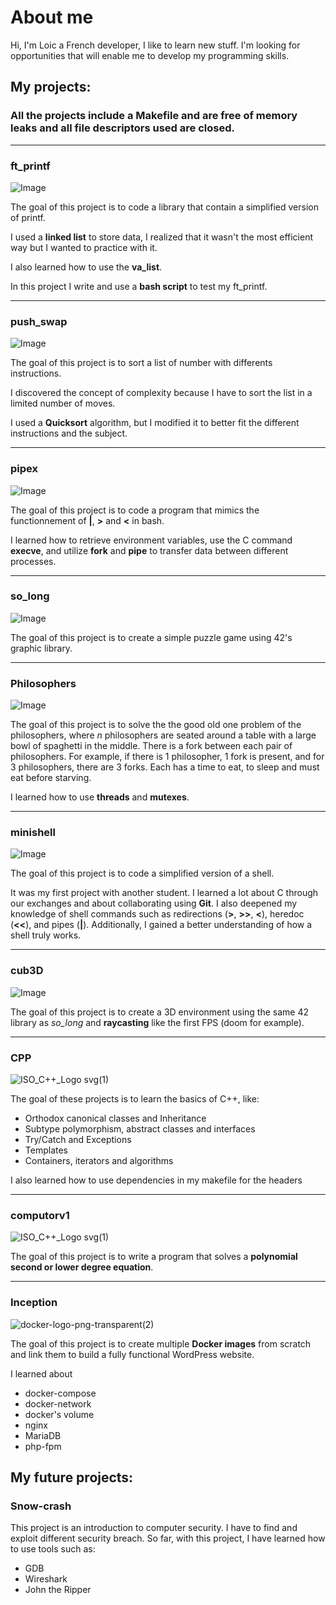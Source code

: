 # About me
Hi, I'm Loic a French developer, I like to learn new stuff. I'm looking for opportunities that will enable me to develop my programming skills.

## My projects:

### All the projects include a Makefile and are free of memory leaks and all file descriptors used are closed.

---

### ft_printf

![Image](https://github.com/user-attachments/assets/26706ef9-1a1c-43c5-b014-4ab62561ab4a)

The goal of this project is to code a library that contain a simplified version of printf.

I used a **linked list** to store data, I realized that it wasn't the most efficient way but I wanted to practice with it.

I also learned how to use the **va_list**.

In this project I write and use a **bash script** to test my ft_printf.

---

### push_swap

![Image](https://github.com/user-attachments/assets/26706ef9-1a1c-43c5-b014-4ab62561ab4a)

The goal of this project is to sort a list of number with differents instructions.

I discovered the concept of complexity because I have to sort the list in a limited number of moves.

I used a **Quicksort** algorithm, but I modified it to better fit the different instructions and the subject.

---

### pipex

![Image](https://github.com/user-attachments/assets/26706ef9-1a1c-43c5-b014-4ab62561ab4a)

The goal of this project is to code a program that mimics the functionnement of **|**, **>** and **<** in bash.

I learned how to retrieve environment variables, use the C command **execve**, and utilize **fork** and **pipe** to transfer data between different processes.

---

### so_long

![Image](https://github.com/user-attachments/assets/26706ef9-1a1c-43c5-b014-4ab62561ab4a)

The goal of this project is to create a simple puzzle game using 42's graphic library.

---

### Philosophers

![Image](https://github.com/user-attachments/assets/26706ef9-1a1c-43c5-b014-4ab62561ab4a)

The goal of this project is to solve the the good old one problem of the philosophers, where *n* philosophers are seated around a table with a large bowl of spaghetti in the middle. There is a fork between each pair of philosophers. For example, if there is 1 philosopher, 1 fork is present, and for 3 philosophers, there are 3 forks. Each has a time to eat, to sleep and must eat before starving.

I learned how to use **threads** and **mutexes**.

---

### minishell

![Image](https://github.com/user-attachments/assets/26706ef9-1a1c-43c5-b014-4ab62561ab4a)

The goal of this project is to code a simplified version of a shell.

It was my first project with another student. I learned a lot about C through our exchanges and about collaborating using **Git**. I also deepened my knowledge of shell commands such as redirections (**>**, **>>**, **<**), heredoc (**<<**), and pipes (**|**). Additionally, I gained a better understanding of how a shell truly works. 

---

### cub3D

![Image](https://github.com/user-attachments/assets/26706ef9-1a1c-43c5-b014-4ab62561ab4a)

The goal of this project is to create a 3D environment using the same 42 library as *so_long* and **raycasting** like the first FPS (doom for example).

---

### CPP

![ISO_C++_Logo svg(1)](https://github.com/user-attachments/assets/50e5a568-b6bc-4587-ba93-e46bca559dac)

The goal of these projects is to learn the basics of C++, like:

-  Orthodox canonical classes and Inheritance
-  Subtype polymorphism, abstract classes and interfaces
-  Try/Catch and Exceptions
-  Templates
-  Containers, iterators and algorithms

I also learned how to use dependencies in my makefile for the headers

---

### computorv1

![ISO_C++_Logo svg(1)](https://github.com/user-attachments/assets/50e5a568-b6bc-4587-ba93-e46bca559dac)

The goal of this project is to write a program that solves a **polynomial second or lower degree equation**.

---

### Inception

![docker-logo-png-transparent(2)](https://github.com/user-attachments/assets/aaa252b5-af34-4f2e-9032-c8e83f6b0626)

The goal of this project is to create multiple **Docker images** from scratch and link them to build a fully functional WordPress website.

I learned about 
  - docker-compose
  - docker-network
  - docker's volume
  - nginx
  - MariaDB
  - php-fpm

## My future projects:

### Snow-crash

This project is an introduction to computer security. I have to find and exploit different security breach. So far, with this project, I have learned how to use tools such as:
- GDB
- Wireshark
- John the Ripper




